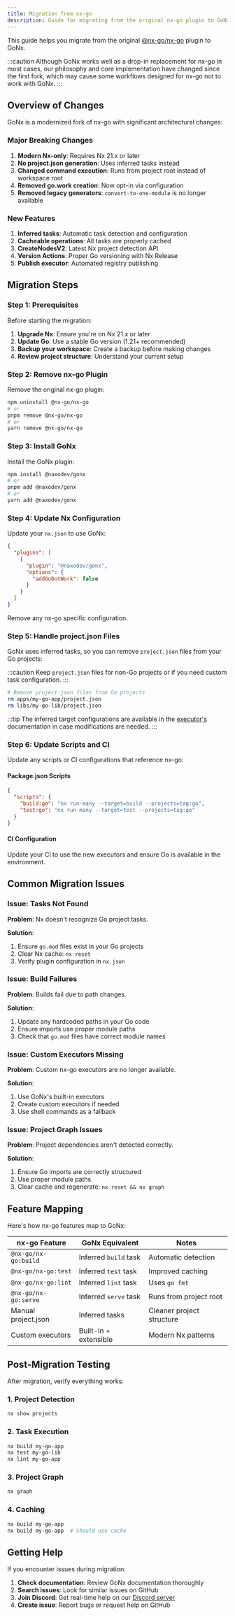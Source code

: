 ```yaml
---
title: Migration from nx-go
description: Guide for migrating from the original nx-go plugin to GoNx
---
```


This guide helps you migrate from the original [@nx-go/nx-go](https://github.com/nx-go/nx-go) plugin to GoNx.

:::caution
Although GoNx works well as a drop-in replacement for nx-go in most cases, our philosophy and core implementation have changed since the first fork, which may cause some workflows designed for nx-go not to work with GoNx.
:::

## Overview of Changes

GoNx is a modernized fork of nx-go with significant architectural changes:

### Major Breaking Changes

1. **Modern Nx-only**: Requires Nx 21.x or later
2. **No project.json generation**: Uses inferred tasks instead
3. **Changed command execution**: Runs from project root instead of workspace root
4. **Removed go.work creation**: Now opt-in via configuration
5. **Removed legacy generators**: `convert-to-one-module` is no longer available

### New Features

1. **Inferred tasks**: Automatic task detection and configuration
2. **Cacheable operations**: All tasks are properly cached
3. **CreateNodesV2**: Latest Nx project detection API
4. **Version Actions**: Proper Go versioning with Nx Release
5. **Publish executor**: Automated registry publishing

## Migration Steps

### Step 1: Prerequisites

Before starting the migration:

1. **Upgrade Nx**: Ensure you're on Nx 21.x or later
2. **Update Go**: Use a stable Go version (1.21+ recommended)
3. **Backup your workspace**: Create a backup before making changes
4. **Review project structure**: Understand your current setup

### Step 2: Remove nx-go Plugin

Remove the original nx-go plugin:

```bash
npm uninstall @nx-go/nx-go
# or
pnpm remove @nx-go/nx-go
# or
yarn remove @nx-go/nx-go
```

### Step 3: Install GoNx

Install the GoNx plugin:

```bash
npm install @naxodev/gonx
# or
pnpm add @naxodev/gonx
# or
yarn add @naxodev/gonx
```

### Step 4: Update Nx Configuration

Update your `nx.json` to use GoNx:

```json
{
  "plugins": [
    {
      "plugin": "@naxodev/gonx",
      "options": {
        "addGoDotWork": false
      }
    }
  ]
}
```

Remove any nx-go specific configuration.

### Step 5: Handle project.json Files

GoNx uses inferred tasks, so you can remove `project.json` files from your Go projects:

:::caution
Keep `project.json` files for non-Go projects or if you need custom task configuration.
:::

```bash
# Remove project.json files from Go projects
rm apps/my-go-app/project.json
rm libs/my-go-lib/project.json
```

:::tip
The inferred target configurations are available in the [executor's](/gonx/executors/generate) documentation in case modifications are needed.
:::

### Step 6: Update Scripts and CI

Update any scripts or CI configurations that reference nx-go:

#### Package.json Scripts

```json
{
  "scripts": {
    "build:go": "nx run-many --target=build --projects=tag:go",
    "test:go": "nx run-many --target=test --projects=tag:go"
  }
}
```

#### CI Configuration

Update your CI to use the new executors and ensure Go is available in the environment.

## Common Migration Issues

### Issue: Tasks Not Found

**Problem**: Nx doesn't recognize Go project tasks.

**Solution**:

1. Ensure `go.mod` files exist in your Go projects
2. Clear Nx cache: `nx reset`
3. Verify plugin configuration in `nx.json`

### Issue: Build Failures

**Problem**: Builds fail due to path changes.

**Solution**:

1. Update any hardcoded paths in your Go code
2. Ensure imports use proper module paths
3. Check that `go.mod` files have correct module names

### Issue: Custom Executors Missing

**Problem**: Custom nx-go executors are no longer available.

**Solution**:

1. Use GoNx's built-in executors
2. Create custom executors if needed
3. Use shell commands as a fallback

### Issue: Project Graph Issues

**Problem**: Project dependencies aren't detected correctly.

**Solution**:

1. Ensure Go imports are correctly structured
2. Use proper module paths
3. Clear cache and regenerate: `nx reset && nx graph`

## Feature Mapping

Here's how nx-go features map to GoNx:

| nx-go Feature        | GoNx Equivalent       | Notes                     |
| -------------------- | --------------------- | ------------------------- |
| `@nx-go/nx-go:build` | Inferred `build` task | Automatic detection       |
| `@nx-go/nx-go:test`  | Inferred `test` task  | Improved caching          |
| `@nx-go/nx-go:lint`  | Inferred `lint` task  | Uses `go fmt`             |
| `@nx-go/nx-go:serve` | Inferred `serve` task | Runs from project root    |
| Manual project.json  | Inferred tasks        | Cleaner project structure |
| Custom executors     | Built-in + extensible | Modern Nx patterns        |

## Post-Migration Testing

After migration, verify everything works:

### 1. Project Detection

```bash
nx show projects
```

### 2. Task Execution

```bash
nx build my-go-app
nx test my-go-lib
nx lint my-go-app
```

### 3. Project Graph

```bash
nx graph
```

### 4. Caching

```bash
nx build my-go-app
nx build my-go-app  # Should use cache
```

## Getting Help

If you encounter issues during migration:

1. **Check documentation**: Review GoNx documentation thoroughly
2. **Search issues**: Look for similar issues on GitHub
3. **Join Discord**: Get real-time help on our [Discord server](https://discord.gg/zjDCGpKP2S)
4. **Create issue**: Report bugs or request help on GitHub
